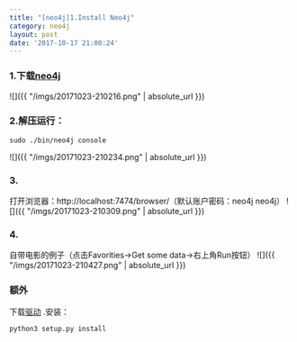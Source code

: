 ```yaml
---
title: "[neo4j]1.Install Neo4j"
category: neo4j
layout: post
date: '2017-10-17 21:00:24'
---
```



### 1.下载[neo4j](https://neo4j.com/artifact.php?name=neo4j-community-3.2.6-unix.tar.gz)
![]({{ "/imgs/20171023-210216.png" | absolute_url }})
### 2.解压运行：
```
sudo ./bin/neo4j console
```
![]({{ "/imgs/20171023-210234.png" | absolute_url }})
### 3.
打开浏览器：http://localhost:7474/browser/（默认账户密码：neo4j neo4j）
![]({{ "/imgs/20171023-210309.png" | absolute_url }})
### 4.
自带电影的例子（点击Favorities->Get some data->右上角Run按钮）
![]({{ "/imgs/20171023-210427.png" | absolute_url }})
### 额外
下载[驱动](https://pypi.python.org/pypi/neo4j-driver)
.安装：
```
python3 setup.py install
```
